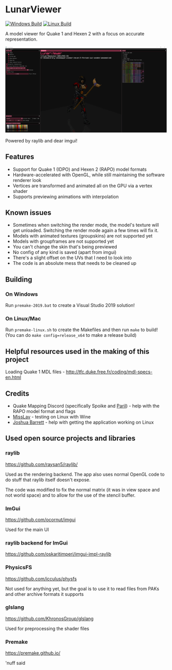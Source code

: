 # LunarViewer

[![Windows Build](https://github.com/LunaRyuko/LunarViewer/actions/workflows/msbuild.yml/badge.svg?branch=main)](https://github.com/LunaRyuko/LunarViewer/actions/workflows/msbuild.yml) [![Linux Build](https://github.com/LunaRyuko/LunarViewer/actions/workflows/linux.yml/badge.svg?branch=main)](https://github.com/LunaRyuko/LunarViewer/actions/workflows/linux.yml)

A model viewer for Quake 1 and Hexen 2 with a focus on accurate representation.

![](docs/viewer_pic.png)

Powered by raylib and dear imgui!

## Features

 - Support for Quake 1 (IDPO) and Hexen 2 (RAPO) model formats
 - Hardware-accelerated with OpenGL, while still maintaining the software renderer look
 - Vertices are transformed and animated all on the GPU via a vertex shader
 - Supports previewing animations with interpolation

## Known issues

 - Sometimes when switching the render mode, the model's texture will get unloaded. Switching the render mode again a few times will fix it.
 - Models with animated textures (groupskins) are not supported yet
 - Models with groupframes are not supported yet
 - You can't change the skin that's being previewed
 - No config of any kind is saved (apart from imgui)
 - There's a slight offset on the UVs that I need to look into
 - The code is an absolute mess that needs to be cleaned up

## Building
### On Windows
Run `premake-2019.bat` to create a Visual Studio 2019 solution!
### On Linux/Mac
Run `premake-linux.sh` to create the Makefiles and then run `make` to build! (You can do `make config=release_x64` to make a release build)

## Helpful resources used in the making of this project

Loading Quake 1 MDL files - http://tfc.duke.free.fr/coding/mdl-specs-en.html

## Credits

 - Quake Mapping Discord (specifically Spoike and [Paril](https://www.planetminecraft.com/member/paril)) - help with the RAPO model format and flags
 - [MissLav](https://www.artstation.com/misslavender) - testing on Linux with Wine
 - [Joshua Barrett](https://github.com/jjbarr) - help with getting the application working on Linux

## Used open source projects and libraries

### raylib

https://github.com/raysan5/raylib/

Used as the rendering backend. The app also uses normal OpenGL code to do stuff that raylib itself doesn't expose.

The code was modified to fix the normal matrix (it was in view space and not world space) and to allow for the use of the stencil buffer.

### ImGui

https://github.com/ocornut/imgui

Used for the main UI

### raylib backend for ImGui

https://github.com/oskaritimperi/imgui-impl-raylib

### PhysicsFS

https://github.com/icculus/physfs

Not used for anything yet, but the goal is to use it to read files from PAKs and other archive formats it supports

### glslang

https://github.com/KhronosGroup/glslang

Used for preprocessing the shader files

### Premake

https://premake.github.io/

'nuff said
